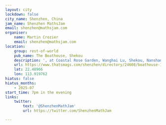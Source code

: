 ```yaml
---
layout: city
lockdown: false
city_name: Shenzhen, China
jam_name: Shenzhen MathsJam
email: shenzhen@mathsjam.com
organiser:
    name: Martin Crozier
    email: shenzhen@mathsjam.com
location:
    group: rest-of-world
    pub_name: The Boathouse, Shekou
    description: ', at Coastal Rose Garden, Wanghai Lu, Shekou, Nanshan District (南山区色口望海路南海玫瑰园2期30号商铺) '
    url: https://www.thatsmags.com/shenzhen/directory/24608/boathouse-1
    lat: 22.48966
    lon: 113.919762
hiatus: false
hiatus_months:
    - 2025-07
start_time: 7pm in the evening
links:
    twitter:
        text: '@ShenzhenMathJam'
        url: https://twitter.com/ShenzhenMathJam

---
```


